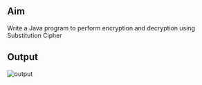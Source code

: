 ## Aim
Write a Java program to perform encryption and decryption using Substitution Cipher

## Output
![output](Sub.jpeg)
